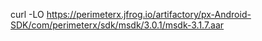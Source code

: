 curl -LO https://perimeterx.jfrog.io/artifactory/px-Android-SDK/com/perimeterx/sdk/msdk/3.0.1/msdk-3.1.7.aar

